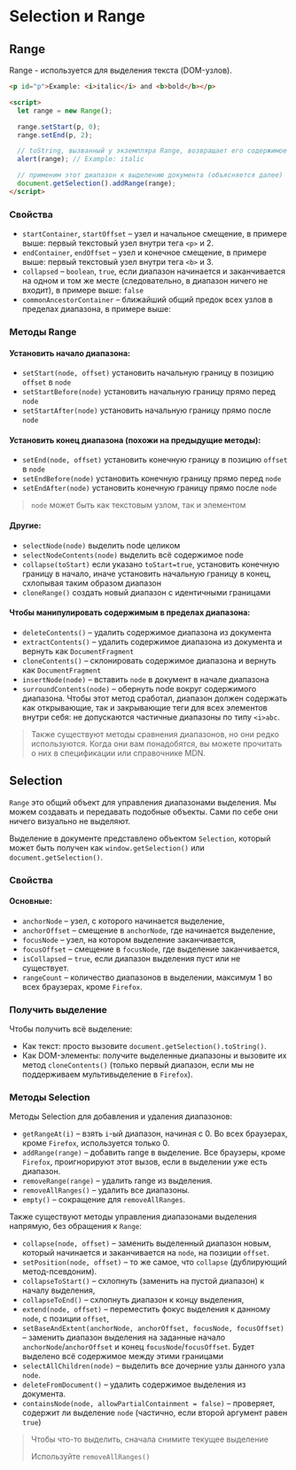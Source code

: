 # Selection и Range

## Range

Range - используется для выделения текста (DOM-узлов).

```html
<p id="p">Example: <i>italic</i> and <b>bold</b></p>

<script>
  let range = new Range();

  range.setStart(p, 0);
  range.setEnd(p, 2);

  // toString, вызванный у экземпляра Range, возвращает его содержимое в виде текста (без тегов)
  alert(range); // Example: italic

  // применим этот диапазон к выделению документа (объясняется далее)
  document.getSelection().addRange(range);
</script>
```

### Свойства

- `startContainer`, `startOffset` – узел и начальное смещение,
  в примере выше: первый текстовый узел внутри тега `<p>` и 2.
- `endContainer`, `endOffset` – узел и конечное смещение,
  в примере выше: первый текстовый узел внутри тега `<b>` и 3.
- `collapsed` – `boolean`, `true`, если диапазон начинается и заканчивается на одном и том же месте 
  (следовательно, в диапазон ничего не входит), в примере выше: `false`
- `commonAncestorContainer` – ближайший общий предок всех узлов в пределах диапазона,
  в примере выше: <p>

### Методы Range

#### Установить начало диапазона:

- `setStart(node, offset)` установить начальную границу в позицию `offset` в `node`
- `setStartBefore(node)` установить начальную границу прямо перед `node`
- `setStartAfter(node)` установить начальную границу прямо после `node`

#### Установить конец диапазона (похожи на предыдущие методы):

- `setEnd(node, offset)` установить конечную границу в позицию `offset` в `node`
- `setEndBefore(node)` установить конечную границу прямо перед `node`
- `setEndAfter(node)` установить конечную границу прямо после `node`

> `node` может быть как текстовым узлом, так и элементом

#### Другие:

- `selectNode(node)` выделить node целиком
- `selectNodeContents(node)` выделить всё содержимое node
- `collapse(toStart)` если указано `toStart=true`, установить конечную границу в начало, иначе установить начальную границу в конец, 
  схлопывая таким образом диапазон
- `cloneRange()` создать новый диапазон с идентичными границами

#### Чтобы манипулировать содержимым в пределах диапазона:

- `deleteContents()` – удалить содержимое диапазона из документа
- `extractContents()` – удалить содержимое диапазона из документа и вернуть как `DocumentFragment`
- `cloneContents()` – склонировать содержимое диапазона и вернуть как `DocumentFragment`
- `insertNode(node)` – вставить `node` в документ в начале диапазона
- `surroundContents(node)` – обернуть node вокруг содержимого диапазона. Чтобы этот метод сработал, диапазон должен 
  содержать как открывающие, так и закрывающие теги для всех элементов внутри себя: не допускаются частичные диапазоны по типу `<i>abc`.

> Также существуют методы сравнения диапазонов, но они редко используются. Когда они вам 
  понадобятся, вы можете прочитать о них в спецификации или справочнике MDN.

## Selection

`Range` это общий объект для управления диапазонами выделения. 
Мы можем создавать и передавать подобные объекты. 
Сами по себе они ничего визуально не выделяют.

Выделение в документе представлено объектом `Selection`, 
который может быть получен как `window.getSelection()` или `document.getSelection()`.

### Свойства

#### Основные:
- `anchorNode` – узел, с которого начинается выделение,
- `anchorOffset` – смещение в `anchorNode`, где начинается выделение,
- `focusNode` – узел, на котором выделение заканчивается,
- `focusOffset` – смещение в `focusNode`, где выделение заканчивается,
- `isCollapsed` – `true`, если диапазон выделения пуст или не существует.
- `rangeCount` – количество диапазонов в выделении, максимум 1 во всех браузерах, кроме `Firefox`.

### Получить выделение

Чтобы получить всё выделение:

- Как текст: просто вызовите `document.getSelection().toString()`.
- Как DOM-элементы: получите выделенные диапазоны и вызовите их метод `cloneContents()` 
(только первый диапазон, если мы не поддерживаем мультивыделение в `Firefox`).

### Методы Selection

Методы Selection для добавления и удаления диапазонов:

- `getRangeAt(i)` – взять `i`-ый диапазон, начиная с 0. Во всех браузерах, кроме `Firefox`, используется только 0.
- `addRange(range)` – добавить range в выделение. Все браузеры, кроме `Firefox`, проигнорируют этот вызов, если в выделении уже есть диапазон.
- `removeRange(range)` – удалить range из выделения.
- `removeAllRanges()` – удалить все диапазоны.
- `empty()` – сокращение для `removeAllRanges`.

Также существуют методы управления диапазонами выделения напрямую, без обращения к `Range`:

- `collapse(node, offset)` – заменить выделенный диапазон новым, который начинается и заканчивается на `node`, на позиции `offset`.
- `setPosition(node, offset)` – то же самое, что `collapse` (дублирующий метод-псевдоним).
- `collapseToStart()` – схлопнуть (заменить на пустой диапазон) к началу выделения,
- `collapseToEnd()` – схлопнуть диапазон к концу выделения,
- `extend(node, offset)` – переместить фокус выделения к данному `node`, с позиции `offset`,
- `setBaseAndExtent(anchorNode, anchorOffset, focusNode, focusOffset)` – заменить диапазон выделения на заданные начало `anchorNode`/`anchorOffset` и конец `focusNode`/`focusOffset`. 
  Будет выделено всё содержимое между этими границами
- `selectAllChildren(node)` – выделить все дочерние узлы данного узла `node`.
- `deleteFromDocument()` – удалить содержимое выделения из документа.
- `containsNode(node, allowPartialContainment = false)` – проверяет, содержит ли выделение `node` (частично, если второй аргумент равен `true`)

> Чтобы что-то выделить, сначала снимите текущее выделение
> 
> Используйте `removeAllRanges()`

